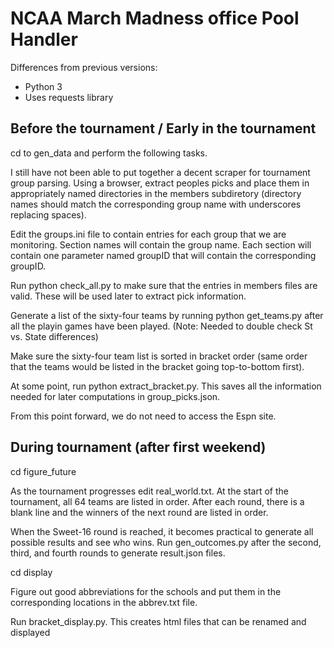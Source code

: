 # NCAA March Madness office Pool Handler

Differences from previous versions:
  * Python 3
  * Uses requests library

## Before the tournament / Early in the tournament

cd to gen_data and perform the following tasks.

I still have not been able to put together a decent scraper for tournament
group parsing.  Using a browser, extract peoples picks and place them in
appropriately named directories in the members subdiretory (directory names
should match the corresponding group name with underscores replacing spaces).

Edit the groups.ini file to contain entries for each group that we are
monitoring.  Section names will contain the group name.  Each section will
contain one parameter named groupID that will contain the corresponding
groupID.

Run python check_all.py to make sure that the entries in members files are
valid.  These will be used later to extract pick information.

Generate a list of the sixty-four teams by running python get_teams.py after
all the playin games have been played. (Note: Needed to double check St vs.
State differences)

Make sure the sixty-four team list is sorted in bracket order (same order
that the teams would be listed in the bracket going top-to-bottom first).

At some point, run python extract_bracket.py.  This saves all the information
needed for later computations in group_picks.json.

From this point forward, we do not need to access the Espn site.

## During tournament (after first weekend)

cd figure_future

As the tournament progresses edit real_world.txt.  At the start of the
tournament, all 64 teams are listed in order.  After each round, there
is a blank  line and the winners of the next round are listed in order.

When the Sweet-16 round is reached, it becomes practical to generate
all possible results and see who wins.  Run gen_outcomes.py after the second,
third, and fourth rounds to generate result.json files.

cd display

Figure out good abbreviations for the schools and put them in the corresponding
locations in the abbrev.txt file.

Run bracket_display.py.  This creates html files that can be renamed
and displayed
